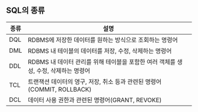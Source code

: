 
## SQL의 종류
|종류|설명|
|----|---|
|DQL|RDBMS에 저장한 데이터를 원하는 방식으로 조회하는 명령어|
|DML|RDBMS 내 테이블의 데이터를 저장, 수정, 삭제하는 명령어|
|DDL|RDBMS 내 데이터 관리를 위해 테이블을 포함한 여러 객체를 생성, 수정, 삭제하는 명령어|
|TCL|트랜잭션 데이터의 영구, 저장, 취소 등과 관련된 명령어(COMMIT, ROLLBACK)|
|DCL|데이터 사용 권한과 관련된 명령어(GRANT, REVOKE)|
